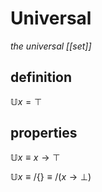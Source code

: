 # Universal

_the universal [[set]]_

## definition

$\mathbb U x = \top$

## properties

$\mathbb U x \equiv x \rightarrow \top$

$\mathbb U x \equiv /\lbrace \rbrace \equiv /(x \rightarrow \bot)$
